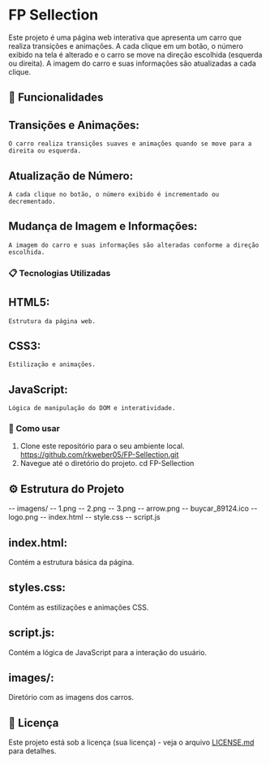 # FP Sellection

Este projeto é uma página web interativa que apresenta um carro que realiza transições e animações. A cada clique em um botão, o número exibido na tela é alterado e o carro se move na direção escolhida (esquerda ou direita). A imagem do carro e suas informações são atualizadas a cada clique.

## 🚀 Funcionalidades

  ## Transições e Animações: 
    O carro realiza transições suaves e animações quando se move para a direita ou esquerda.
  ## Atualização de Número: 
    A cada clique no botão, o número exibido é incrementado ou decrementado.
  ## Mudança de Imagem e Informações: 
    A imagem do carro e suas informações são alteradas conforme a direção escolhida.
    
### 📋 Tecnologias Utilizadas

  ## HTML5: 
    Estrutura da página web.
  ## CSS3: 
    Estilização e animações.
  ## JavaScript:   
    Lógica de manipulação do DOM e interatividade.

### 🔧 Como usar

1. Clone este repositório para o seu ambiente local.
    https://github.com/rkweber05/FP-Sellection.git
2. Navegue até o diretório do projeto.
     cd FP-Sellection
   
## ⚙️ Estrutura do Projeto
-- imagens/
  -- 1.png
  -- 2.png
  -- 3.png
  -- arrow.png
  -- buycar_89124.ico
  -- logo.png
-- index.html
-- style.css
-- script.js

## index.html:        
  Contém a estrutura básica da página.
## styles.css: 
  Contém as estilizações e animações CSS.
## script.js: 
  Contém a lógica de JavaScript para a interação do usuário.
## images/: 
  Diretório com as imagens dos carros.

## 📄 Licença

Este projeto está sob a licença (sua licença) - veja o arquivo [LICENSE.md](https://github.com/rkweber05/FP-Sellection/licenca) para detalhes.

